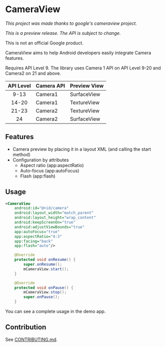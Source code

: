 # CameraView

*This project was made thanks to google's cameraview project.*

*This is a preview release. The API is subject to change.*

This is not an official Google product.

CameraView aims to help Android developers easily integrate Camera features.

Requires API Level 9. The library uses Camera 1 API on API Level 9-20 and Camera2 on 21 and above.

| API Level | Camera API | Preview View |
|:---------:|------------|--------------|
| 9-13      | Camera1    | SurfaceView  |
| 14-20     | Camera1    | TextureView  |
| 21-23     | Camera2    | TextureView  |
| 24        | Camera2    | SurfaceView  |

## Features

- Camera preview by placing it in a layout XML (and calling the start method)
- Configuration by attributes
  - Aspect ratio (app:aspectRatio)
  - Auto-focus (app:autoFocus)
  - Flash (app:flash)

## Usage

```xml
<CameraView
    android:id="@+id/camera"
    android:layout_width="match_parent"
    android:layout_height="wrap_content"
    android:keepScreenOn="true"
    android:adjustViewBounds="true"
    app:autoFocus="true"
    app:aspectRatio="4:3"
    app:facing="back"
    app:flash="auto"/>
```

```java
    @Override
    protected void onResume() {
        super.onResume();
        mCameraView.start();
    }

    @Override
    protected void onPause() {
        mCameraView.stop();
        super.onPause();
    }
```

You can see a complete usage in the demo app.

## Contribution

See [CONTRIBUTING.md](/CONTRIBUTING.md).
